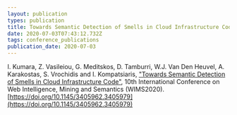 ```yaml
---
layout: publication
types: publication
title: Towards Semantic Detection of Smells in Cloud Infrastructure Code
date: 2020-07-03T07:43:12.732Z
tags: conference_publications
publication_date: 2020-07-03
---
```

I. Kumara, Z. Vasileiou, G. Meditskos, D. Tamburri, W.J. Van Den Heuvel, A. Karakostas, S. Vrochidis and I. Kompatsiaris, ["Towards Semantic Detection of Smells in Cloud Infrastructure Code"](https://www.researchgate.net/publication/342733901_Towards_Semantic_Detection_of_Smells_in_Cloud_Infrastructure_Code), 10th International Conference on Web Intelligence, Mining and Semantics (WIMS2020). [https://doi.org/10.1145/3405962.3405979](https://doi.org/10.1145/3405962.3405979)